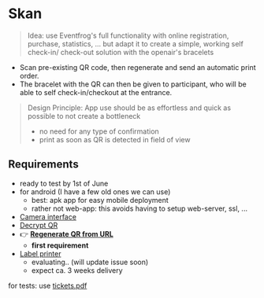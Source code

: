 # Skan 
> Idea: use Eventfrog's full functionality with online registration, purchase, statistics, ... but adapt it to create a simple, working self check-in/ check-out solution with the openair's bracelets  

- Scan pre-existing QR code, then regenerate and send an automatic print order. 
- The bracelet with the QR can then be given to participant, who will be able to self check-in/checkout at the entrance.
 
> Design Principle: App use should be as effortless and quick as possible to not create a bottleneck 
> - no need for any type of confirmation 
> - print as soon as QR is detected in field of view

## Requirements
- ready to test by 1st of June
- for android (I have a few old ones we can use)
  - best: apk app for easy mobile deployment 
  - rather not web-app: this avoids having to setup web-server, ssl, ...
- [Camera interface](skan#4)
- [Decrypt QR](skan#3)
- 👉 [**Regenerate QR from URL**](skan#2)
  - **first requirement**
- [Label printer](skan#1)
  - evaluating.. (will update issue soon)
  - expect ca. 3 weeks delivery


for tests: use [tickets.pdf](https://github.com/arnerb/skan/files/6409026/tickets.pdf)
